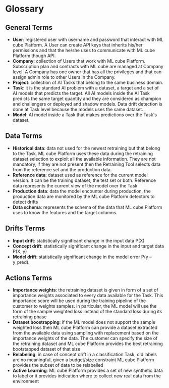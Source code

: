# Glossary

## General Terms
- **User**: registered user with username and password that interact with ML cube Platform. 
A User can create API keys that inherits his/her permissions and that the he/she uses to communicate with ML cube Platform though API. 
- **Company**: collection of Users that work with ML cube Platform. 
Subscription plan and contracts with ML cube are managed at Company level.
A Company has one owner that has all the privileges and that can assign admin role to other Users in the Company.
- **Project**: collection of AI Tasks that belong to the same business domain.
- **Task**: it is the standard AI problem with a dataset, a target and a set of AI models that predicts the target.
All AI models inside the AI Task predicts the same target quantity and they are considered as champion and challengers or deployed and shadow models.
Data drift detection is done at Task level because the models uses the same dataset.
- **Model**: AI model inside a Task that makes predictions over the Task's dataset.

## Data Terms
- **Historical data**: data not used for the newest retraining but that belong to the Task. ML cube Platform uses these data during the retraining dataset selection to exploit all the available information. They are not mandatory, if they are not present then the Retraining Tool selects data from the reference set and the production data.
- **Reference data**: dataset used as reference for the current model version. It can be the training dataset, the test set or both. Reference data represents the current view of the model over the Task
- **Production data**: data the model encounter during production, the production data are monitored by the ML cube Platform detectors to detect drifts
- **Data schema**: represents the schema of the data that ML cube Platform uses to know the features and the target columns.

## Drifts Terms
- **Input drift**: statistically significant change in the input data P(X)
- **Concept drift**: statistically significant change in the input and target data P(X, y)
- **Model drift**: statistically significant change in the model error P(y – y_pred).

## Actions Terms
- **Importance weights**: the retraining dataset is given in form of a set of importance weights associated to every data available for the Task. This importance score will be used during the training pipeline of the customer to weights samples. In particular, the ML model will use the form of the sample weighted loss instead of the standard loss during its retraining phase
- **Dataset boostrapping**: if the ML model does not support the sample weighted loss then ML cube Platform can provide a dataset extracted from the available data using sampling with replacement based on the importance weights of the data. The customer can specify the size of the retraining dataset and ML cube Platform provides the best retraining bootstapped dataset of that size
- **Relabeling**: in case of concept drift in a classification Task, old labels are no meaningful, given a budget/size constraint ML cube Platform provides the subset of data to be relabelled
- **Active Learning**: ML cube Platform provides a set of new synthetic data to label or it provides indication where to collect new real data from the environment

